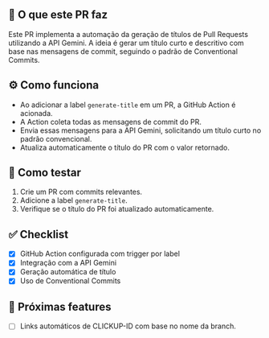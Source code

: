 ## 📌 O que este PR faz

Este PR implementa a automação da geração de títulos de Pull Requests utilizando a API Gemini. A ideia é gerar um título curto e descritivo com base nas mensagens de commit, seguindo o padrão de Conventional Commits.

## ⚙️ Como funciona

- Ao adicionar a label `generate-title` em um PR, a GitHub Action é acionada.
- A Action coleta todas as mensagens de commit do PR.
- Envia essas mensagens para a API Gemini, solicitando um título curto no padrão convencional.
- Atualiza automaticamente o título do PR com o valor retornado.

## 🧪 Como testar

1. Crie um PR com commits relevantes.
2. Adicione a label `generate-title`.
3. Verifique se o título do PR foi atualizado automaticamente.

## ✅ Checklist

- [x] GitHub Action configurada com trigger por label
- [x] Integração com a API Gemini
- [x] Geração automática de título
- [x] Uso de Conventional Commits

## 🚀 Próximas features
- [ ] Links automáticos de CLICKUP-ID com base no nome da branch.
